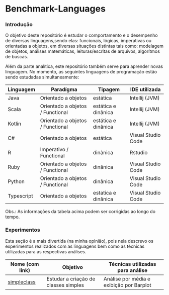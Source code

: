 # Benchmark-Languages

### Introdução

O objetivo deste repositório é estudar o comportamento e o desempenho de diversas linguagens,sendo elas: funcionais, lógicas, imperativas ou orientadas a objetos, em diversas situações distintas tais como: modelagem de objetos, análises matemáticas, leituras/escritas de arquivos, algorítmos de buscas.


Além da parte analítica, este repositório também serve para aprender novas linguagem. No momento, as seguintes linguagens de programação estão sendo estudadas simultaneamente:

| Linguagem | Paradígma | Tipagem | IDE utilizada |
|-----------|-----------|---------|---------------|
| Java | Orientado a objetos | estática | Intellij (JVM) |
| Scala | Orientado a objetos / Functional | estática e dinânica | Intellij (JVM) |
| Kotlin | Orientado a objetos / Functional | estática e dinânica | Intellij (JVM) |
| C# | Orientado a objetos | estática | Visual Studio Code |
| R | Imperativo / Functional | dinânica | Rstudio |
| Ruby | Orientado a objetos / Functional | dinânica | Visual Studio Code |
| Python | Orientado a objetos / Functional | dinânica | Visual Studio Code |
| Typescript | Orientado a objetos | estatica e dinânica | Visual Studio Code |

Obs.: As informações da tabela acima podem ser corrigidas ao longo do tempo.

### Experimentos

Esta seção é a mais divertida (na minha opinião), pois nela descrevo os experimentos realizados com as linguagens bem como as técnicas utilizadas para as respectivas análises.

| Nome (com link) | Objetivo | Técnicas utilizadas para análise |
|-----------------|----------|----------------------------------|
| [simpleclass](https://github.com/PedroDrim/Benchmark-Languages/blob/master/outputs/simpleclass/simpleclass.md) | Estudar a criação de classes simples | Análise por média e exibição por Barplot |
